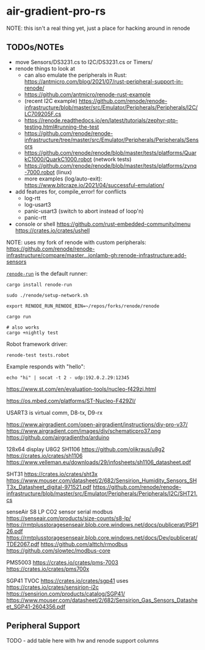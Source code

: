 # air-gradient-pro-rs

NOTE: this isn't a real thing yet, just a place for hacking around in renode

## TODOs/NOTEs

* move Sensors/DS3231.cs to I2C/DS3231.cs or Timers/
* renode things to look at
  - can also emulate the peripherals in Rust: https://antmicro.com/blog/2021/07/rust-peripheral-support-in-renode/
  - https://github.com/antmicro/renode-rust-example
  - (recent I2C example) https://github.com/renode/renode-infrastructure/blob/master/src/Emulator/Peripherals/Peripherals/I2C/LC709205F.cs
  - https://renode.readthedocs.io/en/latest/tutorials/zephyr-ptp-testing.html#running-the-test
  - https://github.com/renode/renode-infrastructure/tree/master/src/Emulator/Peripherals/Peripherals/Sensors
  - https://github.com/renode/renode/blob/master/tests/platforms/QuarkC1000/QuarkC1000.robot (network tests)
  - https://github.com/renode/renode/blob/master/tests/platforms/zynq-7000.robot (linux)
  - more examples (log/auto-exit): https://www.bitcraze.io/2021/04/successful-emulation/
* add features for, compile_error! for conflicts
  - log-rtt
  - log-usart3
  - panic-usart3 (switch to abort instead of loop'n)
  - panic-rtt
* console or shell
  https://github.com/rust-embedded-community/menu
  https://crates.io/crates/ushell

NOTE: uses my fork of renode with custom peripherals:
https://github.com/renode/renode-infrastructure/compare/master...jonlamb-gh:renode-infrastructure:add-sensors

[`renode-run`](https://crates.io/crates/renode-run) is the default runner:
```
cargo install renode-run
```


```
sudo ./renode/setup-network.sh

export RENODE_RUN_RENODE_BIN=~/repos/forks/renode/renode

cargo run

# also works
cargo +nightly test
```

Robot framework driver:
```
renode-test tests.robot
```

Example responds with "hello":
```
echo "hi" | socat -t 2 - udp:192.0.2.29:12345
```

https://www.st.com/en/evaluation-tools/nucleo-f429zi.html

https://os.mbed.com/platforms/ST-Nucleo-F429ZI/

USART3 is virtual comm, D8-tx, D9-rx

https://www.airgradient.com/open-airgradient/instructions/diy-pro-v37/
https://www.airgradient.com/images/diy/schematicpro37.png
https://github.com/airgradienthq/arduino

128x64 display U8G2 SH1106
https://github.com/olikraus/u8g2
https://crates.io/crates/sh1106
https://www.velleman.eu/downloads/29/infosheets/sh1106_datasheet.pdf

SHT31
https://crates.io/crates/sht3x
https://www.mouser.com/datasheet/2/682/Sensirion_Humidity_Sensors_SHT3x_Datasheet_digital-971521.pdf
https://github.com/renode/renode-infrastructure/blob/master/src/Emulator/Peripherals/Peripherals/I2C/SHT21.cs

senseAir S8 LP
CO2 sensor
serial modbus
https://senseair.com/products/size-counts/s8-lp/
https://rmtplusstoragesenseair.blob.core.windows.net/docs/publicerat/PSP126.pdf
https://rmtplusstoragesenseair.blob.core.windows.net/docs/Dev/publicerat/TDE2067.pdf
https://github.com/alttch/rmodbus
https://github.com/slowtec/modbus-core

PMS5003
https://crates.io/crates/pms-7003
https://crates.io/crates/pms700x

SGP41 TVOC
https://crates.io/crates/sgp41
uses https://crates.io/crates/sensirion-i2c
https://sensirion.com/products/catalog/SGP41/
https://www.mouser.com/datasheet/2/682/Sensirion_Gas_Sensors_Datasheet_SGP41-2604356.pdf


## Peripheral Support

TODO - add table here with hw and renode support columns



